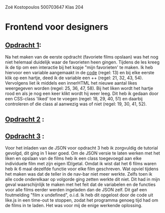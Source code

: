 Zoë Kostopoulos 
500703647
Klas 204 

# Frontend voor designers


## [Opdracht 1](frontend_opdracht1/): 
Na het maken van de eerste opdracht (favoriete films opslaan) was het nog niet helemaal duidelijk waar de favorieten heen gingen. Tijdens de les kreeg ik de tip om een interactie bij het kopje "mijn favorieten' te maken. Ik heb hiervoor een variable aangemaakt in de [code](frontend_opdracht1/js/like.js) (regel: 13) en bij elke eerste klik op een hartje, deed ik de variable een ++ (regel: 21, 32, 43, 54). Vervolgens liet ik middels een innerHTML het nieuwe aantal likes weergegeven worden (regel: 25, 36, 47, 58). Bij het liken wordt het hartje rood en als je nog een keer klikt wordt hij weer leeg. Dit heb ik gedaan door een CSS-class 'liked' toe te voegen (regel: 18, 29, 40, 51) en daarbij controleren of die class al aanwezig was of niet (regel: 19, 30, 41, 52). 


## [Opdracht 2](frontend_opdracht2/) :



## [Opdracht 3](frontend_opdracht3/) :
Voor het inladen van de JSON voor opdracht 3 heb ik zorgvuldig de tutorial gevolgd, dit ging in 1 keer goed. Om de JSON versie te laten werken met het liken en opslaan van de films heb ik een class toegevoegd aan elke individuele film met zijn eigen ID/getal. Omdat ik wist dat het 6 films waren heb ik 6 maal dezelfde functie voor elke film geschreven. 
Wat opviel tijdens het maken was dat de teller in de nav-bar niet meer werkte. Zelfs toen ik alle code onderelkaar op volgorde ging zetten werkte dit niet. Dit had in mijn geval waarschijnlijk te maken met het feit dat de variabelen en de functies voor alle films eerder werden ingeladen dan de JSON zelf. Dit gaf een foutmelding "film x undefined", o.i.d. Ik heb dit opgelost door de code uit like.js in een time-out te stoppen, zodat het programma genoeg tijd had om de films in te laden. Het was voor mij de enige werkende oplossing. 
